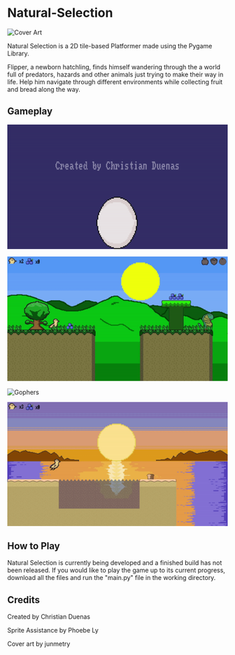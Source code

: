 # Natural-Selection

![Cover Art](https://github.com/ChristianD37/Natural-Selection/blob/main/Screenshots/Cover%20Art.png)

Natural Selection is a 2D tile-based Platformer made using the Pygame Library. 

Flipper, a newborn hatchling, finds himself wandering through the a world full of predators, hazards and other animals just trying to make their way in life. Help him navigate through different environments while collecting fruit and bread along the way. 

## Gameplay

![Intro Screen](https://github.com/ChristianD37/Natural-Selection/blob/main/Screenshots/Intro_screen.gif)

![Chaparall Screen](https://github.com/ChristianD37/Natural-Selection/blob/main/Screenshots/Chaparall_screenshot.gif)

![Gophers](https://github.com/ChristianD37/Natural-Selection/blob/main/Screenshots/Gophers.gif)

![Swimming](https://github.com/ChristianD37/Natural-Selection/blob/main/Screenshots/Swimming.gif)




## How to Play

Natural Selection is currently being developed and a finished build has not been released. If you would like to play the game up to its current progress, download all the files and run the "main.py" file in the working directory. 

## Credits

Created by Christian Duenas

Sprite Assistance by Phoebe Ly

Cover art by junmetry
